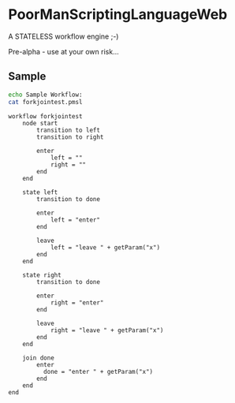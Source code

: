 # PoorManScriptingLanguageWeb

A STATELESS workflow engine ;-)

Pre-alpha - use at your own risk...

## Sample

```bash
echo Sample Workflow:
cat forkjointest.pmsl	
```
```
workflow forkjointest
	node start
		transition to left
		transition to right
		
		enter
			left = ""
			right = ""
		end
	end
	
	state left
		transition to done
		
		enter
			left = "enter"
		end
		
		leave
			left = "leave " + getParam("x")
		end
	end
	
	state right
		transition to done
	
		enter
			right = "enter"
		end
		
		leave
			right = "leave " + getParam("x")
		end
	end
	
	join done
		enter
		  done = "enter " + getParam("x")
		end
	end
end
```
